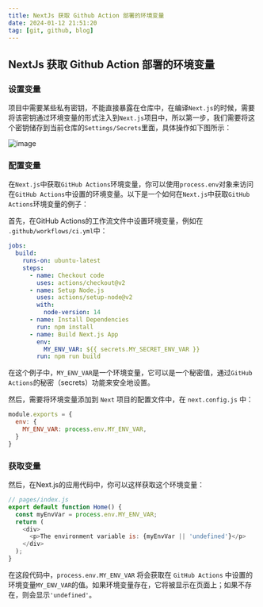 ```yaml
---
title: NextJs 获取 Github Action 部署的环境变量
date: 2024-01-12 21:51:20
tag: [git, github, blog]
---
```


## NextJs 获取 Github Action 部署的环境变量

### 设置变量

项目中需要某些私有密钥，不能直接暴露在仓库中，在编译`Next.js`的时候，需要将该密钥通过环境变量的形式注入到`Next.js`项目中，所以第一步，我们需要将这个密钥储存到当前仓库的`Settings/Secrets`里面，具体操作如下图所示：

![image](https://github.com/hankliu62/interview/assets/8088864/887a0ad5-6b4a-4977-a2cb-8c7adc5b63b6)

### 配置变量

在`Next.js`中获取`GitHub Actions`环境变量，你可以使用`process.env`对象来访问在`GitHub Actions`中设置的环境变量。以下是一个如何在`Next.js`中获取`GitHub Actions`环境变量的例子：

首先，在GitHub Actions的工作流文件中设置环境变量，例如在 `.github/workflows/ci.yml`中：

``` yml
jobs:
  build:
    runs-on: ubuntu-latest
    steps:
      - name: Checkout code
        uses: actions/checkout@v2
      - name: Setup Node.js
        uses: actions/setup-node@v2
        with:
          node-version: 14
      - name: Install Dependencies
        run: npm install
      - name: Build Next.js App
        env:
          MY_ENV_VAR: ${{ secrets.MY_SECRET_ENV_VAR }}
        run: npm run build
```

在这个例子中，`MY_ENV_VAR`是一个环境变量，它可以是一个秘密值，通过`GitHub Actions`的秘密（secrets）功能来安全地设置。

然后，需要将环境变量添加到 `Next` 项目的配置文件中，在 `next.config.js` 中：

``` js
module.exports = {
  env: {
    MY_ENV_VAR: process.env.MY_ENV_VAR,
  }
}
```

### 获取变量

然后，在Next.js的应用代码中，你可以这样获取这个环境变量：

``` js
// pages/index.js
export default function Home() {
  const myEnvVar = process.env.MY_ENV_VAR;
  return (
    <div>
      <p>The environment variable is: {myEnvVar || 'undefined'}</p>
    </div>
  );
}
```

在这段代码中，`process.env.MY_ENV_VAR` 将会获取在 `GitHub Actions` 中设置的环境变量`MY_ENV_VAR`的值。如果环境变量存在，它将被显示在页面上；如果不存在，则会显示`'undefined'`。